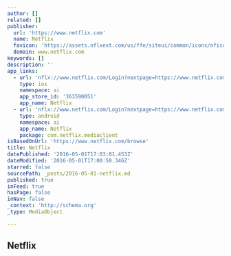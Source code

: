 ```yaml
---
author: []
related: []
publisher:
  url: 'https://www.netflix.com'
  name: Netflix
  favicon: 'https://assets.nflxext.com/us/ffe/siteui/common/icons/nficon2015.ico'
  domain: www.netflix.com
keywords: []
description: ''
app_links:
  - url: 'nflx://www.netflix.com/Login?nextpage=https://www.netflix.com/browse'
    type: ios
    namespace: ai
    app_store_id: '363590051'
    app_name: Netflix
  - url: 'nflx://www.netflix.com/Login?nextpage=https://www.netflix.com/browse'
    type: android
    namespace: ai
    app_name: Netflix
    package: com.netflix.mediaclient
isBasedOnUrl: 'https://www.netflix.com/browse'
title: Netflix
datePublished: '2016-05-01T17:03:01.453Z'
dateModified: '2016-05-01T17:00:50.346Z'
starred: false
sourcePath: _posts/2016-05-01-netflix.md
published: true
inFeed: true
hasPage: false
inNav: false
_context: 'http://schema.org'
_type: MediaObject

---
```

<article style=""><h1>Netflix</h1></article>